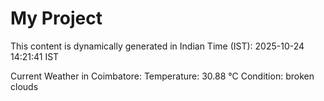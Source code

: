 # My Project

This content is dynamically generated in Indian Time (IST): 2025-10-24 14:21:41 IST


Current Weather in Coimbatore:
Temperature: 30.88 °C
Condition: broken clouds
